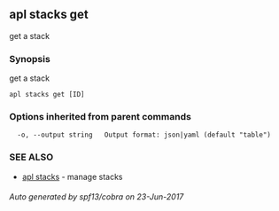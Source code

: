 ## apl stacks get

get a stack

### Synopsis


get a stack

```
apl stacks get [ID]
```

### Options inherited from parent commands

```
  -o, --output string   Output format: json|yaml (default "table")
```

### SEE ALSO
* [apl stacks](apl_stacks.md)	 - manage stacks

###### Auto generated by spf13/cobra on 23-Jun-2017
